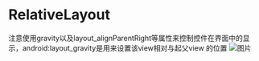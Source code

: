 # RelativeLayout
注意使用gravity以及layout_alignParentRight等属性来控制控件在界面中的显示，android:layout_gravity是用来设置该view相对与起父view 的位置
![图片](https://github.com/liyuaner/RelativeLayout/commit/97b89704a29cc746a1da6394e749fa6d570b6453)
